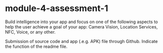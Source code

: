 # module-4-assessment-1
Build intelligence into your app and focus on one of the following aspects to help the user achieve a goal of your app: Camera Vision, Location Services, NFC, Voice, or any other.

 

Submission of source code and app (.e.g. APK) file through Github. Indicate the function of the readme file.

